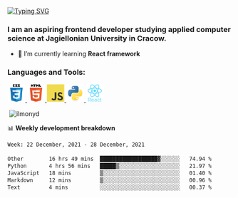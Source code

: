 [![Typing SVG](https://readme-typing-svg.herokuapp.com?color=%23e07a5f&size=40&center=false&vCenter=true&multiline=true&width=900&height=70&lines=Hi%2C+my+name+is+Oleg)](https://git.io/typing-svg)

<h3>
  I am an aspiring frontend developer studying applied computer science at Jagiellonian University in Cracow.</h3>

- 🌱 I’m currently learning **React framework**

<p align="left">
</p>


<h3 align="left">Languages and Tools:</h3>
<p align="left"> <a href="https://www.w3schools.com/css/" target="_blank" rel="noreferrer"> <img src="https://raw.githubusercontent.com/devicons/devicon/master/icons/css3/css3-original-wordmark.svg" alt="css3" width="40" height="40"/> </a> <a href="https://www.w3.org/html/" target="_blank" rel="noreferrer"> <img src="https://raw.githubusercontent.com/devicons/devicon/master/icons/html5/html5-original-wordmark.svg" alt="html5" width="40" height="40"/> </a> <a href="https://developer.mozilla.org/en-US/docs/Web/JavaScript" target="_blank" rel="noreferrer"> <img src="https://raw.githubusercontent.com/devicons/devicon/master/icons/javascript/javascript-original.svg" alt="javascript" width="40" height="40"/> </a> <a href="https://www.python.org" target="_blank" rel="noreferrer"> <img src="https://raw.githubusercontent.com/devicons/devicon/master/icons/python/python-original.svg" alt="python" width="40" height="40"/> </a> <a href="https://reactjs.org/" target="_blank" rel="noreferrer"> <img src="https://raw.githubusercontent.com/devicons/devicon/master/icons/react/react-original-wordmark.svg" alt="react" width="40" height="40"/> </a> </p>

<p>&nbsp;<img align="center" src="https://github-readme-stats.vercel.app/api?username=ilmonyd&show_icons=true&theme=calm&locale=en" alt="ilmonyd" /></p>


📊 **Weekly development breakdown**
<!--START_SECTION:waka-->
```text
Week: 22 December, 2021 - 28 December, 2021

Other        16 hrs 49 mins  ██████████████████▓░░░░░░   74.94 % 
Python       4 hrs 56 mins   █████▒░░░░░░░░░░░░░░░░░░░   21.97 % 
JavaScript   18 mins         ▒░░░░░░░░░░░░░░░░░░░░░░░░   01.40 % 
Markdown     12 mins         ▒░░░░░░░░░░░░░░░░░░░░░░░░   00.96 % 
Text         4 mins          ░░░░░░░░░░░░░░░░░░░░░░░░░   00.37 % 
```
<!--END_SECTION:waka-->
